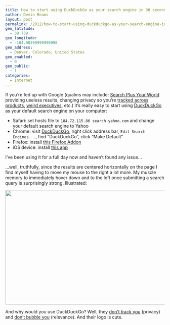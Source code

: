 ```yaml
---
title: How to start using DuckDuckGo as your search engine in 30 seconds
author: Devin Reams
layout: post
permalink: /2012/how-to-start-using-duckduckgo-as-your-search-engine-in-30-seconds/
geo_latitude:
  - 39.739
geo_longitude:
  - -104.98399999999998
geo_address:
  - Denver, Colorado, United States
geo_enabled:
  - 0
geo_public:
  - 1
categories:
  - Internet
---
```

If you&#8217;re fed up with Google (qualms may include: [Search Plus Your World][1] providing useless results, changing privacy so you&#8217;re [tracked across products][2], [weird executives][3], etc.) it&#8217;s really easy to start using [DuckDuckGo][4] as your default search engine on your computer:

*   Safari: set hosts file to `184.72.115.86 search.yahoo.com` and change your default search engine to Yahoo
*   Chrome: visit [DuckDuckGo][5], right click address bar, `Edit Search Engines...`, find &#8220;DuckDuckGo&#8221;, click &#8220;Make Default&#8221;
*   Firefox: install [this Firefox Addon][6]
*   iOS device: install [this app][7]

I&#8217;ve been using it for a full day now and haven&#8217;t found any issue&#8230;

&#8230;well, truthfully, since the results are centered horizontally on the page I find myself having to move my mouse to the right a lot more. My muscle memory to immediately hover down and to the left once submitting a search query is surprisingly strong. Illustrated:

<img src="https://devin.rea.ms/wp-content/uploads/2012/01/Screen-Shot-2012-01-24-at-10.08.15-PM-510x363.png" alt="" title="Google mouse hover compared to DuckDuckGo" width="510" height="363" class="aligncenter size-medium-img wp-image-3083" />

And why would you use DuckDuckGo? Well, they [don&#8217;t track you][8] (privacy) and [don&#8217;t bubble you][9] (relevance). And their logo is cute.

 [1]: http://www.google.com/insidesearch/plus.html
 [2]: http://googleblog.blogspot.com/2012/01/updating-our-privacy-policies-and-terms.html
 [3]: https://devin.rea.ms/2012/googles-executive-personalities-make-me-uneasy/
 [4]: http://duckduckgo.com
 [5]: http://duckduckgo.com/
 [6]: https://addons.mozilla.org/en-US/firefox/addon/duck-duck-go-ssl-search-plugin/
 [7]: http://itunes.apple.com/ca/app/duckduckgo-search/id479988136?mt=8
 [8]: http://donttrack.us/
 [9]: http://dontbubble.us/